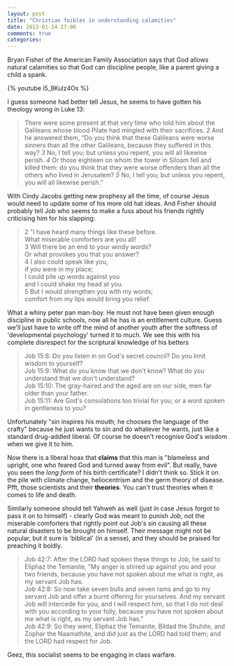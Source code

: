 ```yaml
---
layout: post
title: "Christian foibles in understanding calamities"
date: 2013-01-14 17:06
comments: true
categories: 
---
```


Bryan Fisher of the American Family Association says that God allows natural calamities so that God can discipline people, like a parent giving a child a spank.

{% youtube i5_8Kulz4Os %}

I guess someone had better tell Jesus, he seems to have gotten his theology wrong in Luke 13:

>There were some present at that very time who told him about the Galileans whose blood Pilate had mingled with their sacrifices. *2* And he answered them, “Do you think that these Galileans were worse sinners than all the other Galileans, because they suffered in this way? *3* No, I tell you; but unless you repent, you will all likewise perish. *4* Or those eighteen on whom the tower in Siloam fell and killed them: do you think that they were worse offenders than all the others who lived in Jerusalem? *5* No, I tell you; but unless you repent, you will all likewise perish.”

With Cindy Jacobs getting new prophesy all the time, of course Jesus would need to update some of his more old hat ideas. And Fisher should probably tell Job who seems to make a fuss about his friends rightly criticising him for his slapping:

>  2 "I have heard many things like these before.     
>  What miserable comforters are you all!   
>  3 Will there be an end to your windy words?  
>  Or what provokes you that you answer?    
>  4 I also could speak like you,   
>  if you were in my place;   
>  I could pile up words against you   
>  and I could shake my head at you.   
>  5 But I would strengthen you with my words;   
>  comfort from my lips would bring you relief.   

What a whiny peter pan man-boy. He must not have been given enough discipline in public schools, now all he has is an entitlement culture. Guess we'll just have to write off the mind of another youth after the softness of 'developmental psychology' turned it to much. We see this with his complete disrespect for the scriptural knowledge of his betters

>  Job 15:8: Do you listen in on God's secret council? Do you limit wisdom to yourself?   
>  Job 15:9: What do you know that we don't know? What do you understand that we don't understand?   
>  Job 15:10: The gray-haired and the aged are on our side, men far older than your father.   
>  Job 15:11: Are God's consolations too trivial for you; or a word spoken in gentleness to you?   

Unfortunately "sin inspires his mouth; he chooses the language of the crafty" because he just wants to sin and do whatever he wants, just like a standard drug-addled liberal. Of course he doesn't recognise God's wisdom when we give it to him.

Now there is a liberal hoax that **claims** that this man is "blameless and upright, one who feared God and turned away from evil". But really, have you seen the *long form* of his birth certificate? I didn't think so. Stick it on the pile with climate change, heliocentrism and the germ theory of disease. Pfft, those scientists and their **theories**. You can't trust theories when it comes to life and death.

Similarly someone should tell Yahweh as well (just in case Jesus forgot to pass it on to himself) - clearly God was meant to punish Job, not the miserable comforters that rightly point out Job's sin causing all these natural disasters to be brought on himself. Their message might not be popular, but it sure is 'biblical' (in a sense), and they should be praised for preaching it boldly.

>  Job 42:7: After the LORD had spoken these things to Job, he said to Eliphaz the Temanite, "My anger is stirred up against you and your two friends, because you have not spoken about me what is right, as my servant Job has.  
>  Job 42:8: So now take seven bulls and seven rams and go to my servant Job and offer a burnt offering for yourselves. And my servant Job will intercede for you, and I will respect him, so that I do not deal with you according to your folly, because you have not spoken about me what is right, as my servant Job has."   
>  Job 42:9: So they went, Eliphaz the Temanite, Bildad the Shuhite, and Zophar the Naamathite, and did just as the LORD had told them; and the LORD had respect for Job.   

Geez, this socialist seems to be engaging in class warfare.

